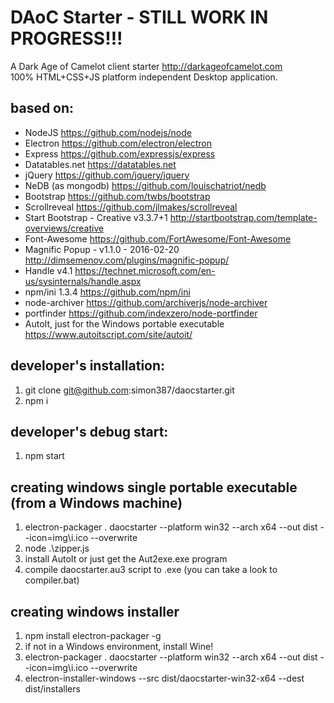 # DAoC Starter - STILL WORK IN PROGRESS!!!

A Dark Age of Camelot client starter <http://darkageofcamelot.com>  
100% HTML+CSS+JS platform independent Desktop application.

## based on:

+ NodeJS <https://github.com/nodejs/node>
+ Electron <https://github.com/electron/electron>
+ Express <https://github.com/expressjs/express>
+ Datatables.net <https://datatables.net>
+ jQuery <https://github.com/jquery/jquery>
+ NeDB (as mongodb) <https://github.com/louischatriot/nedb>
+ Bootstrap <https://github.com/twbs/bootstrap>
+ Scrollreveal <https://github.com/jlmakes/scrollreveal>
+ Start Bootstrap - Creative v3.3.7+1 <http://startbootstrap.com/template-overviews/creative>
+ Font-Awesome <https://github.com/FortAwesome/Font-Awesome>
+ Magnific Popup - v1.1.0 - 2016-02-20 <http://dimsemenov.com/plugins/magnific-popup/>
+ Handle v4.1 <https://technet.microsoft.com/en-us/sysinternals/handle.aspx>
+ npm/ini 1.3.4 <https://github.com/npm/ini>
+ node-archiver <https://github.com/archiverjs/node-archiver>
+ portfinder <https://github.com/indexzero/node-portfinder>
+ AutoIt, just for the Windows portable executable <https://www.autoitscript.com/site/autoit/>

## developer's installation:

1. git clone git@github.com:simon387/daocstarter.git
2. npm i

## developer's debug start:

1. npm start

## creating windows single portable executable (from a Windows machine)

1. electron-packager . daocstarter --platform win32 --arch x64 --out dist --icon=img\i.ico --overwrite
2. node .\zipper.js
3. install AutoIt or just get the Aut2exe.exe program
4. compile daocstarter.au3 script to .exe (you can take a look to compiler.bat)

## creating windows installer

1. npm install electron-packager -g
2. if not in a Windows environment, install Wine!
3. electron-packager . daocstarter --platform win32 --arch x64 --out dist --icon=img\i.ico --overwrite
4. electron-installer-windows --src dist/daocstarter-win32-x64 --dest dist/installers

